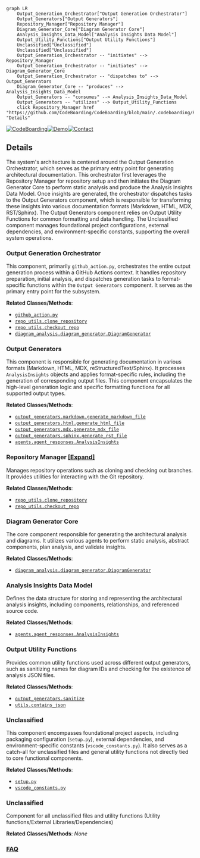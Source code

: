 ```mermaid
graph LR
    Output_Generation_Orchestrator["Output Generation Orchestrator"]
    Output_Generators["Output Generators"]
    Repository_Manager["Repository Manager"]
    Diagram_Generator_Core["Diagram Generator Core"]
    Analysis_Insights_Data_Model["Analysis Insights Data Model"]
    Output_Utility_Functions["Output Utility Functions"]
    Unclassified["Unclassified"]
    Unclassified["Unclassified"]
    Output_Generation_Orchestrator -- "initiates" --> Repository_Manager
    Output_Generation_Orchestrator -- "initiates" --> Diagram_Generator_Core
    Output_Generation_Orchestrator -- "dispatches to" --> Output_Generators
    Diagram_Generator_Core -- "produces" --> Analysis_Insights_Data_Model
    Output_Generators -- "consumes" --> Analysis_Insights_Data_Model
    Output_Generators -- "utilizes" --> Output_Utility_Functions
    click Repository_Manager href "https://github.com/CodeBoarding/CodeBoarding/blob/main/.codeboarding/Repository_Manager.md" "Details"
```

[![CodeBoarding](https://img.shields.io/badge/Generated%20by-CodeBoarding-9cf?style=flat-square)](https://github.com/CodeBoarding/CodeBoarding)[![Demo](https://img.shields.io/badge/Try%20our-Demo-blue?style=flat-square)](https://www.codeboarding.org/diagrams)[![Contact](https://img.shields.io/badge/Contact%20us%20-%20contact@codeboarding.org-lightgrey?style=flat-square)](mailto:contact@codeboarding.org)

## Details

The system's architecture is centered around the Output Generation Orchestrator, which serves as the primary entry point for generating architectural documentation. This orchestrator first leverages the Repository Manager for repository setup and then initiates the Diagram Generator Core to perform static analysis and produce the Analysis Insights Data Model. Once insights are generated, the orchestrator dispatches tasks to the Output Generators component, which is responsible for transforming these insights into various documentation formats (Markdown, HTML, MDX, RST/Sphinx). The Output Generators component relies on Output Utility Functions for common formatting and data handling. The Unclassified component manages foundational project configurations, external dependencies, and environment-specific constants, supporting the overall system operations.

### Output Generation Orchestrator
This component, primarily `github_action.py`, orchestrates the entire output generation process within a GitHub Actions context. It handles repository preparation, initial analysis, and dispatches generation tasks to format-specific functions within the `Output Generators` component. It serves as the primary entry point for the subsystem.


**Related Classes/Methods**:

- <a href="https://github.com/CodeBoarding/CodeBoarding/blob/maingithub_action.py" target="_blank" rel="noopener noreferrer">`github_action.py`</a>
- <a href="https://github.com/CodeBoarding/CodeBoarding/blob/mainrepo_utils/__init__.py" target="_blank" rel="noopener noreferrer">`repo_utils.clone_repository`</a>
- <a href="https://github.com/CodeBoarding/CodeBoarding/blob/mainrepo_utils/__init__.py" target="_blank" rel="noopener noreferrer">`repo_utils.checkout_repo`</a>
- <a href="https://github.com/CodeBoarding/CodeBoarding/blob/maindiagram_analysis/diagram_generator.py" target="_blank" rel="noopener noreferrer">`diagram_analysis.diagram_generator.DiagramGenerator`</a>


### Output Generators
This component is responsible for generating documentation in various formats (Markdown, HTML, MDX, reStructuredText/Sphinx). It processes `AnalysisInsights` objects and applies format-specific rules, including the generation of corresponding output files. This component encapsulates the high-level generation logic and specific formatting functions for all supported output types.


**Related Classes/Methods**:

- <a href="https://github.com/CodeBoarding/CodeBoarding/blob/mainoutput_generators/markdown.py" target="_blank" rel="noopener noreferrer">`output_generators.markdown.generate_markdown_file`</a>
- <a href="https://github.com/CodeBoarding/CodeBoarding/blob/mainoutput_generators/html.py" target="_blank" rel="noopener noreferrer">`output_generators.html.generate_html_file`</a>
- <a href="https://github.com/CodeBoarding/CodeBoarding/blob/mainoutput_generators/mdx.py" target="_blank" rel="noopener noreferrer">`output_generators.mdx.generate_mdx_file`</a>
- <a href="https://github.com/CodeBoarding/CodeBoarding/blob/mainoutput_generators/sphinx.py" target="_blank" rel="noopener noreferrer">`output_generators.sphinx.generate_rst_file`</a>
- <a href="https://github.com/CodeBoarding/CodeBoarding/blob/mainagents/agent_responses.py" target="_blank" rel="noopener noreferrer">`agents.agent_responses.AnalysisInsights`</a>


### Repository Manager [[Expand]](./Repository_Manager.md)
Manages repository operations such as cloning and checking out branches. It provides utilities for interacting with the Git repository.


**Related Classes/Methods**:

- <a href="https://github.com/CodeBoarding/CodeBoarding/blob/mainrepo_utils/__init__.py" target="_blank" rel="noopener noreferrer">`repo_utils.clone_repository`</a>
- <a href="https://github.com/CodeBoarding/CodeBoarding/blob/mainrepo_utils/__init__.py" target="_blank" rel="noopener noreferrer">`repo_utils.checkout_repo`</a>


### Diagram Generator Core
The core component responsible for generating the architectural analysis and diagrams. It utilizes various agents to perform static analysis, abstract components, plan analysis, and validate insights.


**Related Classes/Methods**:

- <a href="https://github.com/CodeBoarding/CodeBoarding/blob/maindiagram_analysis/diagram_generator.py" target="_blank" rel="noopener noreferrer">`diagram_analysis.diagram_generator.DiagramGenerator`</a>


### Analysis Insights Data Model
Defines the data structure for storing and representing the architectural analysis insights, including components, relationships, and referenced source code.


**Related Classes/Methods**:

- <a href="https://github.com/CodeBoarding/CodeBoarding/blob/mainagents/agent_responses.py" target="_blank" rel="noopener noreferrer">`agents.agent_responses.AnalysisInsights`</a>


### Output Utility Functions
Provides common utility functions used across different output generators, such as sanitizing names for diagram IDs and checking for the existence of analysis JSON files.


**Related Classes/Methods**:

- <a href="https://github.com/CodeBoarding/CodeBoarding/blob/mainoutput_generators/__init__.py" target="_blank" rel="noopener noreferrer">`output_generators.sanitize`</a>
- <a href="https://github.com/CodeBoarding/CodeBoarding/blob/mainutils.py" target="_blank" rel="noopener noreferrer">`utils.contains_json`</a>


### Unclassified
This component encompasses foundational project aspects, including packaging configuration (`setup.py`), external dependencies, and environment-specific constants (`vscode_constants.py`). It also serves as a catch-all for unclassified files and general utility functions not directly tied to core functional components.


**Related Classes/Methods**:

- <a href="https://github.com/CodeBoarding/CodeBoarding/blob/mainsetup.py" target="_blank" rel="noopener noreferrer">`setup.py`</a>
- <a href="https://github.com/CodeBoarding/CodeBoarding/blob/mainvscode_constants.py" target="_blank" rel="noopener noreferrer">`vscode_constants.py`</a>


### Unclassified
Component for all unclassified files and utility functions (Utility functions/External Libraries/Dependencies)


**Related Classes/Methods**: _None_



### [FAQ](https://github.com/CodeBoarding/GeneratedOnBoardings/tree/main?tab=readme-ov-file#faq)
